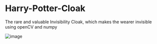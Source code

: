 # Harry-Potter-Cloak
The rare and valuable Invisibility Cloak, which makes the wearer invisible using openCV and numpy

![image](https://user-images.githubusercontent.com/63534263/133498920-3ec0eb8f-7a8f-4e0b-b22b-20654f15dd7f.png)
